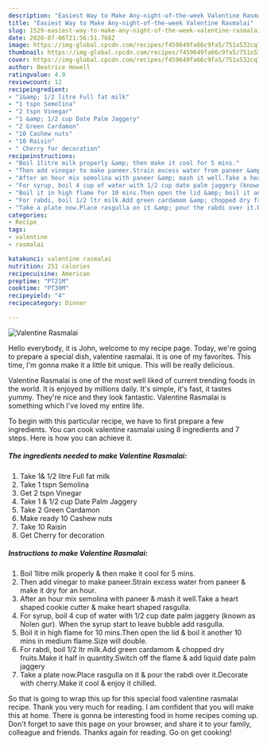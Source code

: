 ```yaml
---
description: "Easiest Way to Make Any-night-of-the-week Valentine Rasmalai"
title: "Easiest Way to Make Any-night-of-the-week Valentine Rasmalai"
slug: 1529-easiest-way-to-make-any-night-of-the-week-valentine-rasmalai
date: 2020-07-06T21:56:51.768Z
image: https://img-global.cpcdn.com/recipes/f459649fa66c9fa5/751x532cq70/valentine-rasmalai-recipe-main-photo.jpg
thumbnail: https://img-global.cpcdn.com/recipes/f459649fa66c9fa5/751x532cq70/valentine-rasmalai-recipe-main-photo.jpg
cover: https://img-global.cpcdn.com/recipes/f459649fa66c9fa5/751x532cq70/valentine-rasmalai-recipe-main-photo.jpg
author: Beatrice Howell
ratingvalue: 4.9
reviewcount: 12
recipeingredient:
- "1&amp; 1/2 litre Full fat milk"
- "1 tspn Semolina"
- "2 tspn Vinegar"
- "1 &amp; 1/2 cup Date Palm Jaggery"
- "2 Green Cardamon"
- "10 Cashew nuts"
- "10 Raisin"
- " Cherry for decoration"
recipeinstructions:
- "Boil 1litre milk properly &amp; then make it cool for 5 mins."
- "Then add vinegar to make paneer.Strain excess water from paneer &amp; make it dry for an hour."
- "After an hour mix semolina with paneer &amp; mash it well.Take a heart shaped cookie cutter &amp; make heart shaped rasgulla."
- "For syrup, boil 4 cup of water with 1/2 cup date palm jaggery (known as Nolen gur). When the syrup start to leave bubble add rasgulla."
- "Boil it in high flame for 10 mins.Then open the lid &amp; boil it another 10 mins in medium flame.Size will double."
- "For rabdi, boil 1/2 ltr milk.Add green cardamom &amp; chopped dry fruits.Make it half in quantity.Switch off the flame &amp; add liquid date palm jaggery"
- "Take a plate now.Place rasgulla on it &amp; pour the rabdi over it.Decorate with cherry.Make it cool &amp; enjoy it chilled."
categories:
- Recipe
tags:
- valentine
- rasmalai

katakunci: valentine rasmalai 
nutrition: 251 calories
recipecuisine: American
preptime: "PT21M"
cooktime: "PT30M"
recipeyield: "4"
recipecategory: Dinner

---
```



![Valentine Rasmalai](https://img-global.cpcdn.com/recipes/f459649fa66c9fa5/751x532cq70/valentine-rasmalai-recipe-main-photo.jpg)

Hello everybody, it is John, welcome to my recipe page. Today, we're going to prepare a special dish, valentine rasmalai. It is one of my favorites. This time, I'm gonna make it a little bit unique. This will be really delicious.



Valentine Rasmalai is one of the most well liked of current trending foods in the world. It is enjoyed by millions daily. It's simple, it's fast, it tastes yummy. They're nice and they look fantastic. Valentine Rasmalai is something which I've loved my entire life.


To begin with this particular recipe, we have to first prepare a few ingredients. You can cook valentine rasmalai using 8 ingredients and 7 steps. Here is how you can achieve it.

<!--inarticleads1-->

##### The ingredients needed to make Valentine Rasmalai:

1. Take 1&amp; 1/2 litre Full fat milk
1. Take 1 tspn Semolina
1. Get 2 tspn Vinegar
1. Take 1 &amp; 1/2 cup Date Palm Jaggery
1. Take 2 Green Cardamon
1. Make ready 10 Cashew nuts
1. Take 10 Raisin
1. Get  Cherry for decoration




<!--inarticleads2-->

##### Instructions to make Valentine Rasmalai:

1. Boil 1litre milk properly &amp; then make it cool for 5 mins.
1. Then add vinegar to make paneer.Strain excess water from paneer &amp; make it dry for an hour.
1. After an hour mix semolina with paneer &amp; mash it well.Take a heart shaped cookie cutter &amp; make heart shaped rasgulla.
1. For syrup, boil 4 cup of water with 1/2 cup date palm jaggery (known as Nolen gur). When the syrup start to leave bubble add rasgulla.
1. Boil it in high flame for 10 mins.Then open the lid &amp; boil it another 10 mins in medium flame.Size will double.
1. For rabdi, boil 1/2 ltr milk.Add green cardamom &amp; chopped dry fruits.Make it half in quantity.Switch off the flame &amp; add liquid date palm jaggery
1. Take a plate now.Place rasgulla on it &amp; pour the rabdi over it.Decorate with cherry.Make it cool &amp; enjoy it chilled.




So that is going to wrap this up for this special food valentine rasmalai recipe. Thank you very much for reading. I am confident that you will make this at home. There is gonna be interesting food in home recipes coming up. Don't forget to save this page on your browser, and share it to your family, colleague and friends. Thanks again for reading. Go on get cooking!

